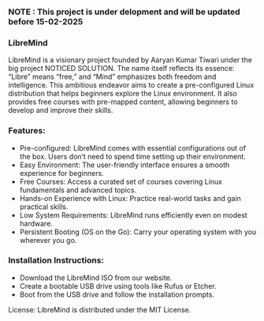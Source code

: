 ### NOTE : This project is under delopment and will be updated before 15-02-2025
### LibreMind
LibreMind is a visionary project founded by Aaryan Kumar Tiwari under the big project NOTICED SOLUTION. The name itself reflects its essence: “Libre” means “free,” and “Mind” emphasizes both freedom and intelligence. This ambitious endeavor aims to create a pre-configured Linux distribution that helps beginners explore the Linux environment. It also provides free courses with pre-mapped content, allowing beginners to develop and improve their skills.

### Features:
- Pre-configured:
LibreMind comes with essential configurations out of the box. Users don’t need to spend time setting up their environment.
- Easy Environment:
The user-friendly interface ensures a smooth experience for beginners.
- Free Courses:
Access a curated set of courses covering Linux fundamentals and advanced topics.
- Hands-on Experience with Linux:
Practice real-world tasks and gain practical skills.
- Low System Requirements:
LibreMind runs efficiently even on modest hardware.
- Persistent Booting (OS on the Go):
Carry your operating system with you wherever you go.
### Installation Instructions:
- Download the LibreMind ISO from our website.
- Create a bootable USB drive using tools like Rufus or Etcher.
- Boot from the USB drive and follow the installation prompts.
<!--Contributing:
We welcome contributions! If you’d like to contribute to LibreMind, check out our GitHub repository and submit pull requests.-->

License:
LibreMind is distributed under the MIT License.

